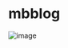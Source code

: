 # mbblog
![image](https://user-images.githubusercontent.com/79744488/218170676-5e3e6d65-7058-4e19-be51-387044dbe699.png)
